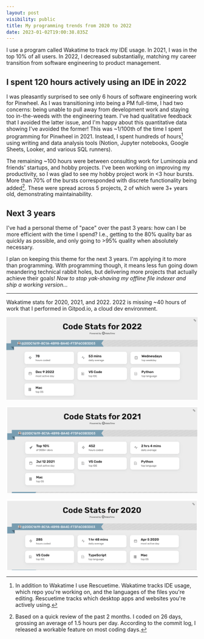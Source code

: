 ```yaml
---
layout: post
visibility: public
title: My programming trends from 2020 to 2022
date: 2023-01-02T19:00:38.835Z
---
```

I﻿ use a program called Wakatime to track my IDE usage. In 2021, I was in the top 10% of all users. In 2022, I decreased substantially, matching my career transition from software engineering to product management.

## I﻿ spent 120 hours actively using an IDE in 2022

I was p﻿leasantly surprised to see only 6 hours of software engineering work for Pinwheel. As I was transitioning into being a PM full-time, I h﻿ad two concerns: being unable to pull away from development work and staying too in-the-weeds with the engineering team. I've had qualitative feedback that I avoided the latter issue, and I'm happy about this quantitative data showing I've avoided the former! This was ~1/100th of the time I spent programming for Pinwheel in 2021. Instead, I spent hundreds of hours[^1] using writing and data analysis tools (Notion, Jupyter notebooks, Google Sheets, Looker, and various SQL runners).

T﻿he remaining ~100 hours were between consulting work for Luminopia and friends' startups, and hobby projects. I've been working on improving my productivity, so I was glad to see my hobby project work in <3 hour bursts. More than 70% of the bursts corresponded with discrete functionality being added[^2]. These were spread across 5 projects, 2 of which were 3+ years old, demonstrating maintainability.

## Next 3 years

I've had a personal theme of "pace" over the past 3 years: how can I be more efficient with the time I spend? I.e., getting to the 80% quality bar as quickly as possible, and only going to >95% quality when absolutely necessary.

I plan on keeping this theme for the next 3 years. I'm applying it to more than programming. With programming though, it means less fun going down meandering technical rabbit holes, but delivering more projects that actually achieve their goals! *Now to stop yak-shaving my offline file indexer and ship a working version...*

- - -

Wakatime stats for 2020, 2021, and 2022. 2022 is missing ~40 hours of work that I performed in Gitpod.io, a cloud dev environment.

![Code stats for 2022. 78 hours coded. 53 mins daily average.](wakatime_2022.png)

![Code stats for 2021. Top 10% of 300k+ devs. 452 hours coded. 2 hrs 4 mins daily average.](wakatime_2021.png)

![Code stats for 2020. 285 hours coded. 1 hr 48 mins daily average.](wakatime_2020.png)

[^1]: In addition to Wakatime I use Rescuetime. Wakatime tracks IDE usage, which repo you're working on, and the languages of the files you're editing. Rescuetime tracks which desktop apps and websites you're actively using.

[^2]: Based on a quick review of the past 2 months. I coded on 26 days, grossing an average of 1.5 hours per day. According to the commit log, I released a workable feature on most coding days.